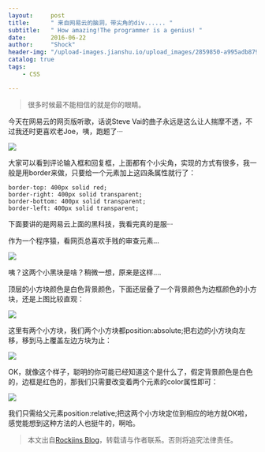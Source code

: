 ```yaml
---
layout:     post
title:      " 来自网易云的脑洞，带尖角的div...... "
subtitle:   " How amazing!The programmer is a genius! "
date:       2016-06-22
author:     "Shock"
header-img: "/upload-images.jianshu.io/upload_images/2859850-a995adb879946d2d.jpg?imageMogr2/auto-orient/strip%7CimageView2/2/w/1240"
catalog: true
tags:
    - CSS

---
```


> 很多时候最不能相信的就是你的眼睛。

今天在网易云的网页版听歌，话说Steve Vai的曲子永远是这么让人揣摩不透，不过我还时更喜欢老Joe，咦，跑题了···

![](http://images2015.cnblogs.com/blog/929120/201606/929120-20160622141525235-1632127211.png)

大家可以看到评论输入框和回复框，上面都有个小尖角，实现的方式有很多，我一般是用border来做，只要给一个元素加上这四条属性就行了：

```
border-top: 400px solid red;
border-right: 400px solid transparent;
border-bottom: 400px solid transparent;
border-left: 400px solid transparent;
```

下面要讲的是网易云上面的黑科技，我看完真的是服···

作为一个程序猿，看网页总喜欢手贱的审查元素...

![](http://images2015.cnblogs.com/blog/929120/201606/929120-20160622142259547-420713142.png)

咦？这两个小黑块是啥？稍微一想，原来是这样....

顶层的小方块颜色是白色背景颜色，下面还层叠了一个背景颜色为边框颜色的小方块，还是上图比较直观：

![](http://images2015.cnblogs.com/blog/929120/201606/929120-20160622145114469-397586137.png)

这里有两个小方块，我们两个小方块都position:absolute;把右边的小方块向左移，移到马上覆盖左边方块为止：

![](http://images2015.cnblogs.com/blog/929120/201606/929120-20160622145402953-873575.png)

OK，就像这个样子，聪明的你可能已经知道这个是什么了，假定背景颜色是白色的，边框是红色的，那我们只需要改变着两个元素的color属性即可：

![](http://upload-images.jianshu.io/upload_images/2859850-aae2fc70b22d91c5.png?imageMogr2/auto-orient/strip%7CimageView2/2/w/1240)

我们只需给父元素position:relative;把这两个小方块定位到相应的地方就OK啦，感觉能想到这种方法的人也挺牛的，啊哈。

> 本文出自[Rockjins Blog](https://rockjins.github.io)，转载请与作者联系。否则将追究法律责任。
